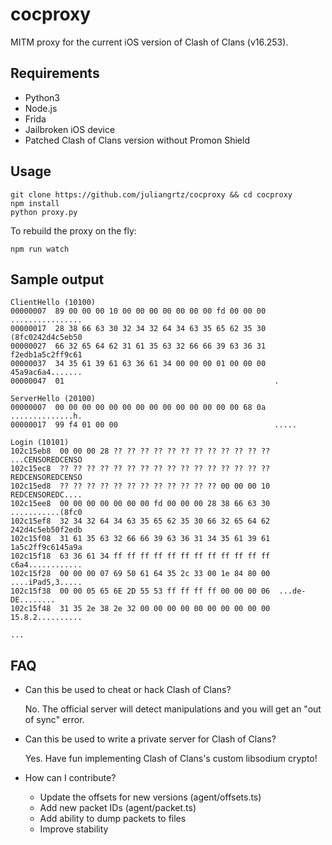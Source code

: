 # cocproxy

MITM proxy for the current iOS version of Clash of Clans (v16.253).

## Requirements

- Python3
- Node.js
- Frida
- Jailbroken iOS device
- Patched Clash of Clans version without Promon Shield

## Usage

```
git clone https://github.com/juliangrtz/cocproxy && cd cocproxy
npm install
python proxy.py
```

To rebuild the proxy on the fly:
```
npm run watch
```

## Sample output

```shell
ClientHello (10100)
00000007  89 00 00 00 10 00 00 00 00 00 00 00 fd 00 00 00  ................
00000017  28 38 66 63 30 32 34 32 64 34 63 35 65 62 35 30  (8fc0242d4c5eb50
00000027  66 32 65 64 62 31 61 35 63 32 66 66 39 63 36 31  f2edb1a5c2ff9c61
00000037  34 35 61 39 61 63 36 61 34 00 00 00 01 00 00 00  45a9ac6a4.......
00000047  01                                               .

ServerHello (20100)
00000007  00 00 00 00 00 00 00 00 00 00 00 00 00 00 68 0a  ..............h.
00000017  99 f4 01 00 00                                   .....

Login (10101)
102c15eb8  00 00 00 28 ?? ?? ?? ?? ?? ?? ?? ?? ?? ?? ?? ??  ...CENSOREDCENSO
102c15ec8  ?? ?? ?? ?? ?? ?? ?? ?? ?? ?? ?? ?? ?? ?? ?? ??  REDCENSOREDCENSO
102c15ed8  ?? ?? ?? ?? ?? ?? ?? ?? ?? ?? ?? ?? 00 00 00 10  REDCENSOREDC....
102c15ee8  00 00 00 00 00 00 00 fd 00 00 00 28 38 66 63 30  ...........(8fc0
102c15ef8  32 34 32 64 34 63 35 65 62 35 30 66 32 65 64 62  242d4c5eb50f2edb
102c15f08  31 61 35 63 32 66 66 39 63 36 31 34 35 61 39 61  1a5c2ff9c6145a9a
102c15f18  63 36 61 34 ff ff ff ff ff ff ff ff ff ff ff ff  c6a4............
102c15f28  00 00 00 07 69 50 61 64 35 2c 33 00 1e 84 80 00  ....iPad5,3.....
102c15f38  00 00 05 65 6E 2D 55 53 ff ff ff ff 00 00 00 06  ...de-DE........
102c15f48  31 35 2e 38 2e 32 00 00 00 00 00 00 00 00 00 00  15.8.2..........

...
```

## FAQ

- Can this be used to cheat or hack Clash of Clans?

    No. The official server will detect manipulations and you will get an "out of sync" error.

- Can this be used to write a private server for Clash of Clans?

    Yes. Have fun implementing Clash of Clans's custom libsodium crypto!

- How can I contribute?
  - Update the offsets for new versions (agent/offsets.ts)
  - Add new packet IDs (agent/packet.ts)
  - Add ability to dump packets to files
  - Improve stability
